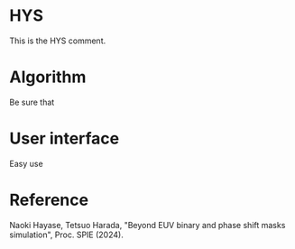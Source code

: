 # HYS
This is the HYS comment.

# Algorithm
Be sure that

# User interface
Easy use

# Reference
Naoki Hayase, Tetsuo Harada, "Beyond EUV binary and phase shift masks simulation", Proc. SPIE (2024).
